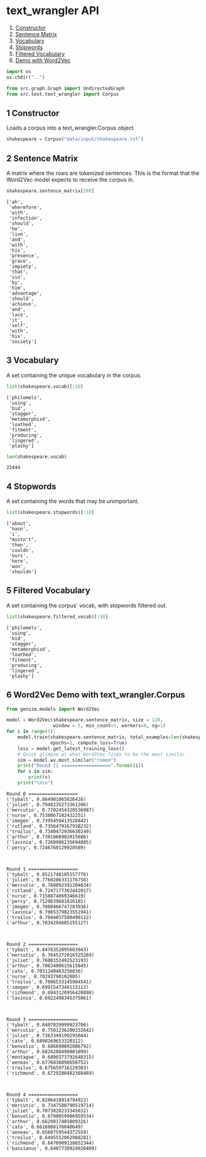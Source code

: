 
# text_wrangler API

1. [Constructor](#constructor)
2. [Sentence Matrix](#sentence_matrix)
3. [Vocabulary](#vocabulary)
4. [Stopwords](#stopwords)
5. [Filtered Vocabulary](#filtered_vocabulary)
6. [Demo with Word2Vec](#word2vec_demo)


```python
import os
os.chdir("..")
```


```python
from src.graph.Graph import UndirectedGraph
from src.text.text_wrangler import Corpus
```

## 1 Constructor <a name="constructor"></a>
Loads a corpus into a text_wrangler.Corpus object


```python
shakespeare = Corpus("data/input/shakespeare.txt")
```

## 2 Sentence Matrix <a name="sentence_matrix"></a>
A matrix where the rows are tokenized sentences. This is the format that the Word2Vec model expects to receive the corpus in.


```python
shakespeare.sentence_matrix[200]
```




    ['ah',
     'wherefore',
     'with',
     'infection',
     'should',
     'he',
     'live',
     'and',
     'with',
     'his',
     'presence',
     'grace',
     'impiety',
     'that',
     'sin',
     'by',
     'him',
     'advantage',
     'should',
     'achieve',
     'and',
     'lace',
     'it',
     'self',
     'with',
     'his',
     'society']



## 3 Vocabulary <a name="vocabulary"></a>
A set containing the unique vocabulary in the corpus.


```python
list(shakespeare.vocab)[:10]
```




    ['philomels',
     'using',
     'bid',
     'stagger',
     'metamorphisd',
     'loathed',
     'fitment',
     'producing',
     'lingered',
     'plashy']




```python
len(shakespeare.vocab)
```




    22444



## 4 Stopwords <a name="stopwords"></a>
A set containing the words that may be unimportant.


```python
list(shakespeare.stopwords)[:10]
```




    ['about',
     'hasn',
     'i',
     "mustn't",
     'then',
     'couldn',
     'ours',
     'here',
     'won',
     'shouldn']



## 5 Filtered Vocabulary <a name="filtered_vocabulary"></a>
A set containing the corpus' vocab, with stopwords filtered out.


```python
list(shakespeare.filtered_vocab)[:10]
```




    ['philomels',
     'using',
     'bid',
     'stagger',
     'metamorphisd',
     'loathed',
     'fitment',
     'producing',
     'lingered',
     'plashy']



## 6 Word2Vec Demo with text_wrangler.Corpus <a name="word2vec_demo"></a>


```python
from gensim.models import Word2Vec

model = Word2Vec(shakespeare.sentence_matrix, size = 120,
                 window = 5, min_count=5, workers=8, sg=1)
for i in range(5):
    model.train(shakespeare.sentence_matrix, total_examples=len(shakespeare.sentence_matrix),
                epochs=1, compute_loss=True)
    loss = model.get_latest_training_loss()
    # Quick glimpse at what Word2Vec finds to be the most similar
    sim = model.wv.most_similar("romeo")
    print("Round {} ==================".format(i))
    for s in sim:
        print(s)
    print("\n\n")
```

    Round 0 ==================
    ('tybalt', 0.864901065826416)
    ('juliet', 0.7948235273361206)
    ('mercutio', 0.7702454328536987)
    ('nurse', 0.7538067102432251)
    ('imogen', 0.7395459413528442)
    ('rutland', 0.7356479167938232)
    ('troilus', 0.7340472936630249)
    ('arthur', 0.7301068902015686)
    ('lavinia', 0.7268906235694885)
    ('percy', 0.7246760129928589)
    
    
    
    Round 1 ==================
    ('tybalt', 0.8521748185157776)
    ('juliet', 0.7760286331176758)
    ('mercutio', 0.760892391204834)
    ('rutland', 0.7247177362442017)
    ('nurse', 0.7158874869346619)
    ('percy', 0.7120639681816101)
    ('imogen', 0.7080466747283936)
    ('lavinia', 0.7065379023551941)
    ('troilus', 0.7044037580490112)
    ('arthur', 0.7034294605255127)
    
    
    
    Round 2 ==================
    ('tybalt', 0.8476352095603943)
    ('mercutio', 0.7645272016525269)
    ('juliet', 0.7600152492523193)
    ('arthur', 0.7063480615615845)
    ('cato', 0.7031240463256836)
    ('nurse', 0.70293790102005)
    ('troilus', 0.7006533145904541)
    ('imogen', 0.6991547346115112)
    ('richmond', 0.6943120956420898)
    ('lavinia', 0.6922498345375061)
    
    
    
    Round 3 ==================
    ('tybalt', 0.8407829999923706)
    ('mercutio', 0.7501236200332642)
    ('juliet', 0.7363349199295044)
    ('cato', 0.6898269653320312)
    ('benvolio', 0.686690092086792)
    ('arthur', 0.6824208498001099)
    ('montague', 0.6800373792648315)
    ('aeneas', 0.6776838898658752)
    ('troilus', 0.675659716129303)
    ('richmond', 0.6729200482368469)
    
    
    
    Round 4 ==================
    ('tybalt', 0.8286418914794922)
    ('mercutio', 0.7347580790519714)
    ('juliet', 0.7073820233345032)
    ('benvolio', 0.6708059906959534)
    ('arthur', 0.6629817485809326)
    ('cato', 0.6616808176040649)
    ('aeneas', 0.6560759544372559)
    ('troilus', 0.6495552062988281)
    ('richmond', 0.6470909118652344)
    ('bassianus', 0.6407738924026489)
    
    
    
    
